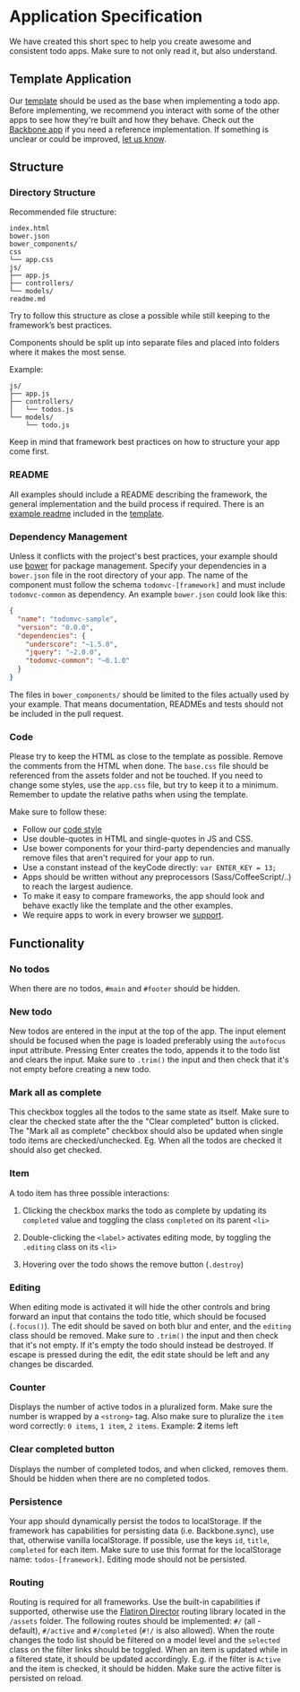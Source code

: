 # Application Specification

We have created this short spec to help you create awesome and consistent todo apps. Make sure to not only read it, but also understand.

## Template Application

Our [template](template) should be used as the base when implementing a todo app. Before implementing, we recommend you interact with some of the other apps to see how they're built and how they behave. Check out the [Backbone app](http://todomvc.com/examples/backbone) if you need a reference implementation. If something is unclear or could be improved, [let us know](https://github.com/tastejs/todomvc/issues).

## Structure

### Directory Structure

Recommended file structure:

```
index.html
bower.json
bower_components/
css
└── app.css
js/
├── app.js
├── controllers/
└── models/
readme.md
```

Try to follow this structure as close a possible while still keeping to the framework’s best practices.

Components should be split up into separate files and placed into folders where it makes the most sense.

Example:

```
js/
├── app.js
├── controllers/
│   └── todos.js
└── models/
    └── todo.js
```

Keep in mind that framework best practices on how to structure your app come first.

### README

All examples should include a README describing the framework, the general implementation and the build process if required. There is an [example readme](template/readme.md) included in the [template](template).

### Dependency Management

Unless it conflicts with the project's best practices, your example should use [bower](http://bower.io) for package management. Specify your dependencies in a `bower.json` file in the root directory of your app. The name of the component must follow the schema `todomvc-[framework]` and must include `todomvc-common` as dependency. An example `bower.json` could look like this:

```json
{
  "name": "todomvc-sample",
  "version": "0.0.0",
  "dependencies": {
    "underscore": "~1.5.0",
    "jquery": "~2.0.0",
    "todomvc-common": "~0.1.0"
  }
}
```

The files in `bower_components/` should be limited to the files actually used by your example. That means documentation, READMEs and tests should not be included in the pull request.

### Code

Please try to keep the HTML as close to the template as possible. Remove the comments from the HTML when done. The `base.css` file should be referenced from the assets folder and not be touched. If you need to change some styles, use the `app.css` file, but try to keep it to a minimum. Remember to update the relative paths when using the template.

Make sure to follow these:

- Follow our [code style](contributing.md#code-style)
- Use double-quotes in HTML and single-quotes in JS and CSS.
- Use bower components for your third-party dependencies and manually remove files that aren't required for your app to run.
- Use a constant instead of the keyCode directly: `var ENTER_KEY = 13;`
- Apps should be written without any preprocessors (Sass/CoffeeScript/..) to reach the largest audience.
- To make it easy to compare frameworks, the app should look and behave exactly like the template and the other examples.
- We require apps to work in every browser we [support](contributing.md#browser-compatibility).

## Functionality

### No todos

When there are no todos, `#main` and `#footer` should be hidden.

### New todo

New todos are entered in the input at the top of the app. The input element should be focused when the page is loaded preferably using the `autofocus` input attribute. Pressing Enter creates the todo, appends it to the todo list and clears the input. Make sure to `.trim()` the input and then check that it's not empty before creating a new todo.

### Mark all as complete

This checkbox toggles all the todos to the same state as itself. Make sure to clear the checked state after the the "Clear completed" button is clicked. The "Mark all as complete" checkbox should also be updated when single todo items are checked/unchecked. Eg. When all the todos are checked it should also get checked.

### Item

A todo item has three possible interactions:

1. Clicking the checkbox marks the todo as complete by updating its `completed` value and toggling the class `completed` on its parent `<li>`

2. Double-clicking the `<label>` activates editing mode, by toggling the `.editing` class on its `<li>`

3. Hovering over the todo shows the remove button (`.destroy`)

### Editing

When editing mode is activated it will hide the other controls and bring forward an input that contains the todo title, which should be focused (`.focus()`). The edit should be saved on both blur and enter, and the `editing` class should be removed. Make sure to `.trim()` the input and then check that it's not empty. If it's empty the todo should instead be destroyed. If escape is pressed during the edit, the edit state should be left and any changes be discarded.

### Counter

Displays the number of active todos in a pluralized form. Make sure the number is wrapped by a `<strong>` tag. Also make sure to pluralize the `item` word correctly: `0 items`, `1 item`, `2 items`. Example: **2** items left

### Clear completed button

Displays the number of completed todos, and when clicked, removes them. Should be hidden when there are no completed todos.

### Persistence

Your app should dynamically persist the todos to localStorage. If the framework has capabilities for persisting data (i.e. Backbone.sync), use that, otherwise vanilla localStorage. If possible, use the keys `id`, `title`, `completed` for each item. Make sure to use this format for the localStorage name: `todos-[framework]`. Editing mode should not be persisted.

### Routing

Routing is required for all frameworks. Use the built-in capabilities if supported, otherwise use the  [Flatiron Director](https://github.com/flatiron/director) routing library located in the `/assets` folder. The following routes should be implemented: `#/` (all - default), `#/active` and `#/completed` (`#!/` is also allowed). When the route changes the todo list should be filtered on a model level and the `selected` class on the filter links should be toggled. When an item is updated while in a filtered state, it should be updated accordingly. E.g. if the filter is `Active` and the item is checked, it should be hidden. Make sure the active filter is persisted on reload.
